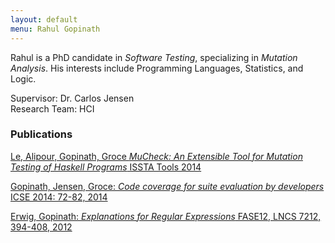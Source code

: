 ```yaml
---
layout: default
menu: Rahul Gopinath
---
```

<link rel="icon" type="image/x-icon" href="/favicon.ico">

Rahul is a PhD candidate in <i>Software Testing</i>, specializing in <i>Mutation Analysis</i>. His interests include Programming Languages, Statistics, and Logic.

Supervisor: Dr. Carlos Jensen<br/>
Research Team: HCI


<h3> Publications </h3>

[Le, Alipour, Gopinath, Groce _MuCheck: An Extensible Tool for Mutation Testing of Haskell Programs_ ISSTA Tools 2014](publications#le--alipour--gopinath--groce-mucheck--an-extensible-tool-for-mutation-testing-of-haskell-programs-issta-tools-2014)

[Gopinath, Jensen, Groce: _Code coverage for suite evaluation by developers_ ICSE 2014: 72-82, 2014](publications#gopinath-jensen-groce-code-coverage-for-suite-evaluation-by-developers-icse-2014-72-82-2014)

[Erwig, Gopinath: _Explanations for Regular Expressions_ FASE12, LNCS 7212, 394-408, 2012](publications#erwig-gopinath-explanations-for-regular-expressions-fase12-lncs-7212-394-408-2012)



